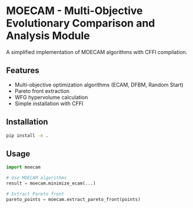 # MOECAM - Multi-Objective Evolutionary Comparison and Analysis Module

A simplified implementation of MOECAM algorithms with CFFI compilation.

## Features

- Multi-objective optimization algorithms (ECAM, DFBM, Random Start)
- Pareto front extraction
- WFG hypervolume calculation
- Simple installation with CFFI

## Installation

```bash
pip install -e .
```

## Usage

```python
import moecam

# Use MOECAM algorithms
result = moecam.minimize_ecam(...)

# Extract Pareto front
pareto_points = moecam.extract_pareto_front(points)
```
